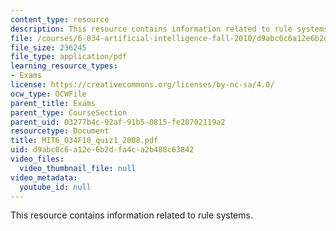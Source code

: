 ```yaml
---
content_type: resource
description: This resource contains information related to rule systems.
file: /courses/6-034-artificial-intelligence-fall-2010/d9abc0c6a12e6b2dfa4ca2b488c63842_MIT6_034F10_quiz1_2008.pdf
file_size: 236245
file_type: application/pdf
learning_resource_types:
- Exams
license: https://creativecommons.org/licenses/by-nc-sa/4.0/
ocw_type: OCWFile
parent_title: Exams
parent_type: CourseSection
parent_uid: 03277b4c-92af-91b5-0815-fe20702119a2
resourcetype: Document
title: MIT6_034F10_quiz1_2008.pdf
uid: d9abc0c6-a12e-6b2d-fa4c-a2b488c63842
video_files:
  video_thumbnail_file: null
video_metadata:
  youtube_id: null
---
```

This resource contains information related to rule systems.
